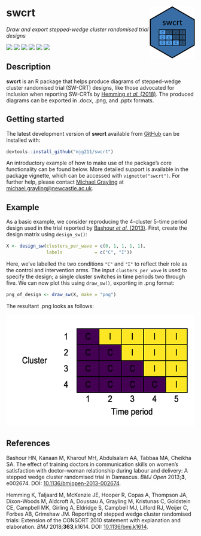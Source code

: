 
<!-- README.md is generated from README.Rmd. Please edit that file -->

# swcrt <img src='man/figures/logo.png' align="right" width="120"/>

*Draw and export stepped-wedge cluster randomised trial designs*

[![](https://www.r-pkg.org/badges/version/swcrt?color=green)](https://cran.r-project.org/package=swcrt)
[![](http://cranlogs.r-pkg.org/badges/grand-total/swcrt?color=green)](https://cran.r-project.org/package=swcrt)
[![](http://cranlogs.r-pkg.org/badges/last-month/swcrt?color=green)](https://cran.r-project.org/package=swcrt)
[![](https://img.shields.io/badge/devel%20version-0.1-blue.svg)](https://github.com/mjg211/swcrt)
[![](https://img.shields.io/github/languages/code-size/mjg211/swcrt.svg)](https://github.com/mjg211/swcrt)
![](https://img.shields.io/badge/contributions-welcome-blue.svg)

## Description

**swcrt** is an R package that helps produce diagrams of stepped-wedge
cluster randomised trial (SW-CRT) designs, like those advocated for
inclusion when reporting SW-CRTs by [Hemming *et al.*
(2018)](https://doi.org/10.1136/bmj.k1614). The produced diagrams can be
exported in .docx, .png, and .pptx formats.

## Getting started

The latest development version of **swcrt** available from
[GitHub](https://github.com/) can be installed with:

``` r
devtools::install_github("mjg211/swcrt")
```

An introductory example of how to make use of the package’s core
functionality can be found below. More detailed support is available in
the package vignette, which can be accessed with `vignette("swcrt")`.
For further help, please contact [Michael
Grayling](https://www.newcastle-biostatistics.com/people/michael_grayling/)
at <michael.grayling@newcastle.ac.uk>.

## Example

As a basic example, we consider reproducing the 4-cluster 5-time period
design used in the trial reported by [Bashour *et al.*
(2013)](https://doi.org/10.1136/bmjopen-2013-002674). First, create the
design matrix using `design_sw()`:

``` r
X <- design_sw(clusters_per_wave = c(0, 1, 1, 1, 1),
               labels            = c("C", "I"))
```

Here, we’ve labelled the two conditions `"C"` and `"I"` to reflect their
role as the control and intervention arms. The input `clusters_per_wave`
is used to specify the design; a single cluster switches in time periods
two through five. We can now plot this using `draw_sw()`, exporting in
.png format:

``` r
png_of_design <- draw_sw(X, make = "png")
```

The resultant .png looks as follows:

<img src="inst/figures/example.png" height="300"/>

## References

Bashour HN, Kanaan M, Kharouf MH, Abdulsalam AA, Tabbaa MA, Cheikha SA.
The effect of training doctors in communication skills on women’s
satisfaction with doctor–woman relationship during labour and delivery:
A stepped wedge cluster randomised trial in Damascus. *BMJ Open*
2013;**3**, e002674. DOI:
[10.1136/bmjopen-2013-002674](https://doi.org/10.1136/bmjopen-2013-002674).

Hemming K, Taljaard M, McKenzie JE, Hooper R, Copas A, Thompson JA,
Dixon-Woods M, Aldcroft A, Doussau A, Grayling M, Kristunas C, Goldstein
CE, Campbell MK, Girling A, Eldridge S, Campbell MJ, Lilford RJ, Weijer
C, Forbes AB, Grimshaw JM. Reporting of stepped wedge cluster randomised
trials: Extension of the CONSORT 2010 statement with explanation and
elaboration. *BMJ* 2018;**363**,k1614. DOI:
[10.1136/bmj.k1614](https://doi.org/10.1136/bmj.k1614).
